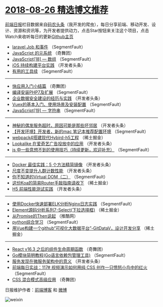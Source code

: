 # [2018-08-26 精选博文推荐](http://hao.caibaojian.com/date/2018/08/26)

[前端日报](http://caibaojian.com/c/news)栏目数据来自[码农头条](http://hao.caibaojian.com/)（我开发的爬虫），每日分享前端、移动开发、设计、资源和资讯等，为开发者提供动力，点击Star按钮来关注这个项目，点击Watch来收听每日的更新[Github主页](https://github.com/kujian/frontendDaily)
* [laravel Job 和事件](http://hao.caibaojian.com/84222.html) （SegmentFault）
* [JavaScript 的元系统](http://hao.caibaojian.com/84258.html) （奇舞团）
* [JavaScript[18] &#8212; 数组](http://hao.caibaojian.com/84218.html) （SegmentFault）
* [iOS 持续构建平台实践](http://hao.caibaojian.com/84233.html) （开发者头条）
* [有用的工具续](http://hao.caibaojian.com/84209.html) （SegmentFault）

***
* [快应用入门小结篇](http://hao.caibaojian.com/84259.html) （奇舞团）
* [编译安装PHP7及扩展](http://hao.caibaojian.com/84219.html) （SegmentFault）
* [企业数据安全建设的经历与实践](http://hao.caibaojian.com/84234.html) （开发者头条）
* [Vuex的基本入门、使用场景及安装配置](http://hao.caibaojian.com/84210.html) （SegmentFault）
* [JavaScript[19] &#8212; 字符串](http://hao.caibaojian.com/84221.html) （SegmentFault）

***
* [神秘的偶发服务超时，原因可能是那些坏邻居](http://hao.caibaojian.com/84235.html) （开发者头条）
* [【开发环境】开发者，新的mac 笔记本推荐配置环境](http://hao.caibaojian.com/84211.html) （SegmentFault）
* [webpack4搭建现代Hybird-h5工程](http://hao.caibaojian.com/84224.html) （稀土掘金）
* [Lookalike 在爱奇艺广告投放中的应用](http://hao.caibaojian.com/84236.html) （开发者头条）
* [js 中一些意想不到的使用技巧（持续更新，欢迎补充）](http://hao.caibaojian.com/84212.html) （SegmentFault）

***
* [Docker 最佳实践：5 个方法精简镜像](http://hao.caibaojian.com/84229.html) （开发者头条）
* [尺度不变提升人群计数性能](http://hao.caibaojian.com/84237.html) （开发者头条）
* [你不知道的Virtual DOM（二）](http://hao.caibaojian.com/84213.html) （SegmentFault）
* [这份Koa的简易Router手敲指南请收下](http://hao.caibaojian.com/84225.html) （稀土掘金）
* [H5 前端性能测试实践](http://hao.caibaojian.com/84238.html) （开发者头条）

***
* [使用Docker快速部署ELK分析Nginx日志实践](http://hao.caibaojian.com/84214.html) （SegmentFault）
* [Element源码分析系列7-Select(下拉选择框)](http://hao.caibaojian.com/84226.html) （稀土掘金）
* [从Promise的Then说起](http://hao.caibaojian.com/84253.html) （推酷网）
* [python综合学习](http://hao.caibaojian.com/84215.html) （SegmentFault）
* [用Vue构建一个github“可视化大数据平台”-GitDataV，设计开发分享](http://hao.caibaojian.com/84227.html) （稀土掘金）

***
* [React v16.3 之后的组件生命周期函数](http://hao.caibaojian.com/84255.html) （奇舞团）
* [Go模块简明教程(Go语言依赖包管理工具)](http://hao.caibaojian.com/84216.html) （SegmentFault）
* [服务发现在微服务架构中的意义](http://hao.caibaojian.com/84230.html) （开发者头条）
* [前端每日实战：117# 视频演示如何用纯 CSS 创作一只愤怒小鸟中的红火](http://hao.caibaojian.com/84220.html) （SegmentFault）
* [CSS 混合模式高级应用](http://hao.caibaojian.com/84256.html) （奇舞团）

日报维护作者：[前端博客](http://caibaojian.com/) 和 [微博](http://caibaojian.com/go/weibo)

![weixin](https://user-images.githubusercontent.com/3055447/38468989-651132ac-3b80-11e8-8e6b-15122322a9d7.png)